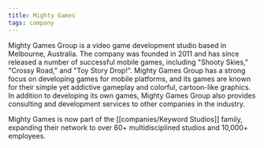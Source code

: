 ```yaml
---
title: Mighty Games
tags: company
---
```

Mighty Games Group is a video game development studio based in Melbourne, Australia. The company was founded in 2011 and has since released a number of successful mobile games, including "Shooty Skies," "Crossy Road," and "Toy Story Drop!". Mighty Games Group has a strong focus on developing games for mobile platforms, and its games are known for their simple yet addictive gameplay and colorful, cartoon-like graphics. In addition to developing its own games, Mighty Games Group also provides consulting and development services to other companies in the industry.

Mighty Games is now part of the [[companies/Keyword Studios]] family, expanding their network to over 60+ multidisciplined studios and 10,000+ employees.